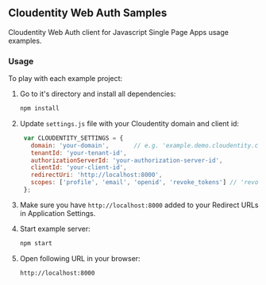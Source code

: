 ## Cloudentity Web Auth Samples

Cloudentity Web Auth client for Javascript Single Page Apps usage examples.

### Usage

To play with each example project:

1. Go to it's directory and install all dependencies:

    ```bash
    npm install
    ```

2. Update `settings.js` file with your Cloudentity domain and client id:

    ```javascript
     var CLOUDENTITY_SETTINGS = {
       domain: 'your-domain',       // e.g. 'example.demo.cloudentity.com'
       tenantId: 'your-tenant-id',
       authorizationServerId: 'your-authorization-server-id',
       clientId: 'your-client-id',
       redirectUri: 'http://localhost:8000',
       scopes: ['profile', 'email', 'openid', 'revoke_tokens'] // 'revoke_tokens' scope must be present for 'logout' action to revoke token! Without it, token will only be deleted from browser's local storage.
     };
    ```

3. Make sure you have `http://localhost:8000` added to your Redirect URLs in Application Settings.

4. Start example server:    

    ```bash    
    npm start
    ```

5. Open following URL in your browser:

    ```
    http://localhost:8000 
    ```
